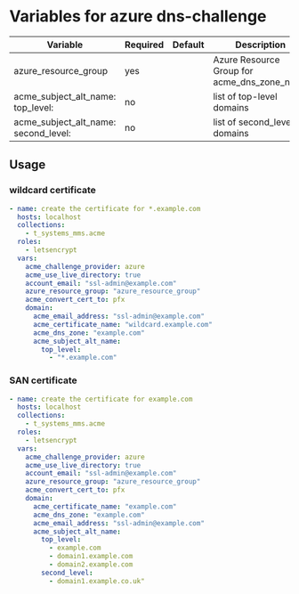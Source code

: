 # Variables for azure dns-challenge

| Variable                            | Required | Default | Description
|-------------------------------------|----------|---------|------------
| azure_resource_group                | yes      |         | Azure Resource Group for acme_dns_zone_name
| acme_subject_alt_name: top_level:        | no       |         | list of top-level domains
| acme_subject_alt_name: second_level:     | no       |         | list of second_level domains

## Usage

### wildcard certificate

```yaml
- name: create the certificate for *.example.com
  hosts: localhost
  collections:
    - t_systems_mms.acme
  roles:
    - letsencrypt
  vars:
    acme_challenge_provider: azure
    acme_use_live_directory: true
    account_email: "ssl-admin@example.com"
    azure_resource_group: "azure_resource_group"
    acme_convert_cert_to: pfx
    domain:
      acme_email_address: "ssl-admin@example.com"
      acme_certificate_name: "wildcard.example.com"
      acme_dns_zone: "example.com"
      acme_subject_alt_name:
        top_level:
          - "*.example.com"
```

### SAN certificate

```yaml
- name: create the certificate for example.com
  hosts: localhost
  collections:
    - t_systems_mms.acme
  roles:
    - letsencrypt
  vars:
    acme_challenge_provider: azure
    acme_use_live_directory: true
    account_email: "ssl-admin@example.com"
    azure_resource_group: "azure_resource_group"
    acme_convert_cert_to: pfx
    domain:
      acme_certificate_name: "example.com"
      acme_dns_zone: "example.com"
      acme_email_address: "ssl-admin@example.com"
      acme_subject_alt_name:
        top_level:
          - example.com
          - domain1.example.com
          - domain2.example.com
        second_level:
          - domain1.example.co.uk"
```
